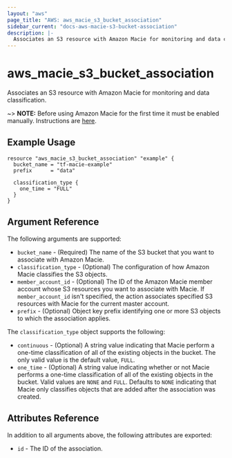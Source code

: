 ```yaml
---
layout: "aws"
page_title: "AWS: aws_macie_s3_bucket_association"
sidebar_current: "docs-aws-macie-s3-bucket-association"
description: |-
  Associates an S3 resource with Amazon Macie for monitoring and data classification.
---
```


# aws_macie_s3_bucket_association

Associates an S3 resource with Amazon Macie for monitoring and data classification.

~> **NOTE:** Before using Amazon Macie for the first time it must be enabled manually. Instructions are [here](https://docs.aws.amazon.com/macie/latest/userguide/macie-setting-up.html#macie-setting-up-enable).

## Example Usage

```hcl
resource "aws_macie_s3_bucket_association" "example" {
  bucket_name = "tf-macie-example"
  prefix      = "data"

  classification_type {
    one_time = "FULL"
  }
}
```

## Argument Reference

The following arguments are supported:

* `bucket_name` - (Required) The name of the S3 bucket that you want to associate with Amazon Macie.
* `classification_type` - (Optional) The configuration of how Amazon Macie classifies the S3 objects.
* `member_account_id` - (Optional) The ID of the Amazon Macie member account whose S3 resources you want to associate with Macie. If `member_account_id` isn't specified, the action associates specified S3 resources with Macie for the current master account.
* `prefix` - (Optional) Object key prefix identifying one or more S3 objects to which the association applies.

The `classification_type` object supports the following:

* `continuous` - (Optional) A string value indicating that Macie perform a one-time classification of all of the existing objects in the bucket.
The only valid value is the default value, `FULL`.
* `one_time` - (Optional) A string value indicating whether or not Macie performs a one-time classification of all of the existing objects in the bucket.
Valid values are `NONE` and `FULL`. Defaults to `NONE` indicating that Macie only classifies objects that are added after the association was created.

## Attributes Reference

In addition to all arguments above, the following attributes are exported:

* `id` - The ID of the association.
